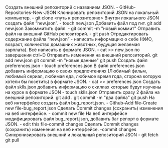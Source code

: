 Создать внешний репозиторий c названием JSON. - GitHub-Repositories-New-JSON
Клонировать репозиторий JSON на локальный компьютер. - git clone <путь к репозиторию>
Внутри локального JSON создать файл “new.json”. - touch new.json
Добавить файл под гит. git add new.json
Закоммитить файл. - git commit -m "новый коммит"
Отправить файл на внешний GitHub репозиторий. - git push
Отредактировать содержание файла “new.json” - написать информацию о себе (ФИО, возраст, количество домашних животных, будущая желаемая зарплата). Всё написать в   формате JSON. - cat >> new.json  по завершении ctrl+D
Отправить изменения на внешний репозиторий. git add new.json      git commit -m "новые данные"       git push
Создать файл preferences.json - touch preferences.json
В файл preferences.json добавить информацию о своих предпочтениях (Любимый фильм, любимый сериал, любимая еда, любимое время года, сторона которую хотели бы посетить) в формате JSON. - cat >> preferences.json
Создать файл sklls.json добавить информацию о скиллах которые будут изучены на курсе в формате JSON - touch sklls.json
Отправить сразу 2 файла на внешний репозиторий. git add .     git commit -m "два файла"         git push
На веб интерфейсе создать файл bug_report.json. - Github-Add file-Create new file-bug_report.json
Сделать Commit changes (сохранить) изменения на веб интерфейсе. - commit new file
На веб интерфейсе модифицировать файл bug_report.json, добавить баг репорт в формате JSON. - edit this file-commit changes
Сделать Commit changes (сохранить) изменения на веб интерфейсе. -commit changes
Синхронизировать внешний и локальный репозиторий JSON - git fetch   git pull
